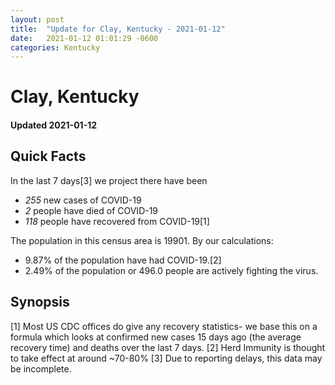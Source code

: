 ```yaml
---
layout: post
title:  "Update for Clay, Kentucky - 2021-01-12"
date:   2021-01-12 01:01:29 -0600
categories: Kentucky
---
```


# Clay, Kentucky
#### Updated 2021-01-12

## Quick Facts

In the last 7 days[3] we project there have been
- *255* new cases of COVID-19
- *2* people have died of COVID-19
- *118* people have recovered from COVID-19[1]

The population in this census area is 19901. By our calculations:
- 9.87% of the population have had COVID-19.[2]
- 2.49% of the population or 496.0 people are actively fighting the virus.

## Synopsis




[1] Most US CDC offices do give any recovery statistics- we base this on a formula which looks at confirmed new cases
15 days ago (the average recovery time) and deaths over the last 7 days.
[2] Herd Immunity is thought to take effect at around ~70-80%
[3] Due to reporting delays, this data may be incomplete. 
    